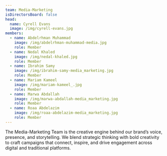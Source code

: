 ```yaml
---
team: Media-Marketing
isDirectorsBoard: false
head:
  name: Cyrell Evans
  image: /img/cyrell-evans.jpg
members:
  - name: Abdelrhman Muhammad
    image: /img/abdelrhman-muhammad-media.jpg
    role: Member
  - name: Nedal Khaled
    image: /img/nedal-khaled.jpg
    role: Member
  - name: Ibrahim Samy
    image: /img/ibrahim-samy-media_marketing.jpg
    role: Member
  - name: Mariam Kameel
    image: /img/mariam-kameel_.jpg
    role: Member
  - name: Marwa Abdallah
    image: /img/marwa-abdallah-media_marketing.jpg
    role: Member
  - name: Roaa Abdelazim
    image: /img/roaa-abdelazim-media_marketing.jpg
    role: Member
---
```

The Media-Marketing Team is the creative engine behind our brand’s voice, presence, and storytelling. We blend strategic thinking with bold creativity to craft campaigns that connect, inspire, and drive engagement across digital and traditional platforms.